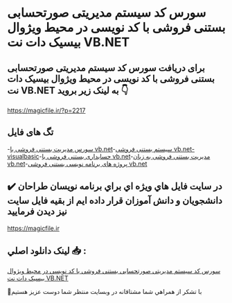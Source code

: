 # سورس کد سیستم مدیریتی صورتحسابی بستنی فروشی با کد نویسی در محیط ویژوال بیسیک دات نت VB.NET

## برای دریافت سورس کد سیستم مدیریتی صورتحسابی بستنی فروشی با کد نویسی در محیط ویژوال بیسیک دات نت VB.NET به لینک زیر بروید 👇

https://magicfile.ir/?p=2217

## تگ های فایل

-[سورس مدیریت بستنی فروشی با vb.net](https://magicfile.ir/product/%d8%b3%d9%88%d8%b1%d8%b3-%d9%88-%da%a9%d8%af-%d9%85%d8%af%db%8c%d8%b1%db%8c%d8%aa%db%8c-%d8%b5%d9%88%d8%b1%d8%aa%d8%ad%d8%b3%d8%a7%d8%a8%db%8c-%d8%a8%d8%b3%d8%aa%d9%86%db%8c-%d9%81%d8%b1%d9%88%d8%b4%db%8c-vbnet/)-[سیستم بستنی فروشی vb.net-visualbasic](https://magicfile.ir/product/%d8%b3%d9%88%d8%b1%d8%b3-%d9%88-%da%a9%d8%af-%d9%85%d8%af%db%8c%d8%b1%db%8c%d8%aa%db%8c-%d8%b5%d9%88%d8%b1%d8%aa%d8%ad%d8%b3%d8%a7%d8%a8%db%8c-%d8%a8%d8%b3%d8%aa%d9%86%db%8c-%d9%81%d8%b1%d9%88%d8%b4%db%8c-vbnet/)-[حسابداری بستنی فروشی با vb.net](https://magicfile.ir/product/%d8%b3%d9%88%d8%b1%d8%b3-%d9%88-%da%a9%d8%af-%d9%85%d8%af%db%8c%d8%b1%db%8c%d8%aa%db%8c-%d8%b5%d9%88%d8%b1%d8%aa%d8%ad%d8%b3%d8%a7%d8%a8%db%8c-%d8%a8%d8%b3%d8%aa%d9%86%db%8c-%d9%81%d8%b1%d9%88%d8%b4%db%8c-vbnet/)-[مدیریت بستنی فروشی به زبان vb.net](https://magicfile.ir/product/%d8%b3%d9%88%d8%b1%d8%b3-%d9%88-%da%a9%d8%af-%d9%85%d8%af%db%8c%d8%b1%db%8c%d8%aa%db%8c-%d8%b5%d9%88%d8%b1%d8%aa%d8%ad%d8%b3%d8%a7%d8%a8%db%8c-%d8%a8%d8%b3%d8%aa%d9%86%db%8c-%d9%81%d8%b1%d9%88%d8%b4%db%8c-vbnet/)-[پروژه های برنامه نویسی بستنی فروشی vb.net](https://magicfile.ir/product/%d8%b3%d9%88%d8%b1%d8%b3-%d9%88-%da%a9%d8%af-%d9%85%d8%af%db%8c%d8%b1%db%8c%d8%aa%db%8c-%d8%b5%d9%88%d8%b1%d8%aa%d8%ad%d8%b3%d8%a7%d8%a8%db%8c-%d8%a8%d8%b3%d8%aa%d9%86%db%8c-%d9%81%d8%b1%d9%88%d8%b4%db%8c-vbnet/)

## ✔️ در سايت فايل هاي ويژه اي براي برنامه نويسان طراحان دانشجويان و دانش آموزان قرار داده ايم از بقيه فايل سايت نيز ديدن فرماييد

https://magicfile.ir


## لينک دانلود اصلي 📥 :

[سورس کد سیستم مدیریتی صورتحسابی بستنی فروشی با کد نویسی در محیط ویژوال بیسیک دات نت VB.NET](https://magicfile.ir/product/%d8%b3%d9%88%d8%b1%d8%b3-%d9%88-%da%a9%d8%af-%d9%85%d8%af%db%8c%d8%b1%db%8c%d8%aa%db%8c-%d8%b5%d9%88%d8%b1%d8%aa%d8%ad%d8%b3%d8%a7%d8%a8%db%8c-%d8%a8%d8%b3%d8%aa%d9%86%db%8c-%d9%81%d8%b1%d9%88%d8%b4%db%8c-vbnet/) 


🙏با تشکر از همراهي شما مشتاقانه در وبسایت منتظر شما دوست عزیز هستیم

